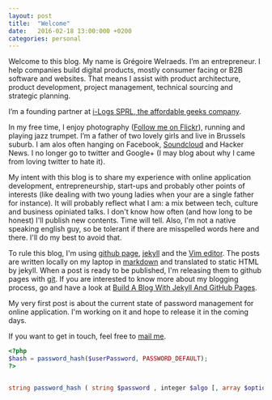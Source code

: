 ```yaml
---
layout: post
title:  "Welcome"
date:   2016-02-18 13:00:000 +0200
categories: personal 
---
```


Welcome to this blog. My name is Grégoire Welraeds. I’m an entrepreneur. I help companies build digital products, mostly consumer facing or B2B software and websites. That means I assist with product architecture, product development, project management, technical sourcing and strategic planning.

I’m a founding partner at [i-Logs SPRL, the affordable geeks company](http://www.i-logs.com).

In my free time, I enjoy photography ([Follow me on Flickr](https://www.flickr.com/photos/137881132@N07)), running and playing jazz trumpet. I’m a father of two lovely girls and live in Brussels suburb. I am alos often hanging on Facebook, [Soundcloud](https://soundcloud.com/melicerte) and Hacker News. I no longer go to twitter and Google+ (I may blog about why I came from loving twitter to hate it).

My intent with this blog is to share my experience with online application development, entrepreneurship, start-ups and probably other points of interests (like dealing with two young ladies when your are a single father for instance). It will probably reflect what I am: a mix between tech, culture and business opiniated talks. I don't know how often (and how long to be honest) I'll publish new contents. Time will tell. Also, I'm not a native speaking english guy, so be tolerant if there are misspelled words here and there. I'll do my best to avoid that. 

To rule this blog, I'm using [github page](https://pages.github.com/), [jekyll](https://jekyllrb.com/) and the [Vim editor](http://vim.org). The posts are written locally on my laptop in [markdown](https://daringfireball.net/projects/markdown/) and translated to static HTML by jekyll. When a post is ready to be published, I'm releasing them to github pages with [git](https://git-scm.com/). If you are interested to know more about my blogging process, go and have a look at [Build A Blog With Jekyll And GitHub Pages](https://www.smashingmagazine.com/2014/08/build-blog-jekyll-github-pages/).

My very first post is about the current state of password management for online application. I'm working on it and hope to release it in the coming days. 

If you want to get in touch, feel free to [mail me](mailto:gregoire.welraeds@i-logs.com).

```php
<?php
$hash = password_hash($userPassword, PASSWORD_DEFAULT); 
?> 
```


```php

string password_hash ( string $password , integer $algo [, array $options ] )

```
